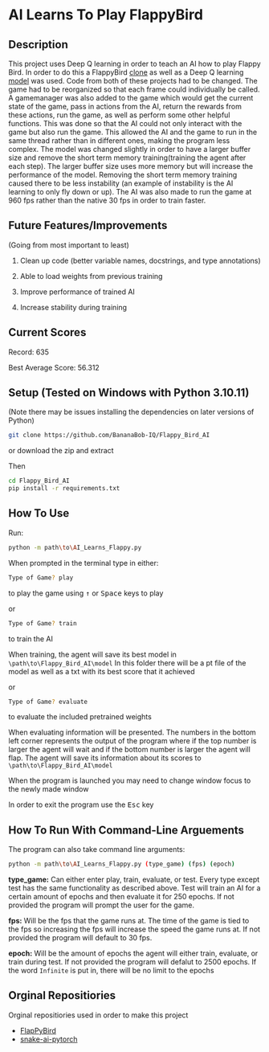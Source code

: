 # AI Learns To Play FlappyBird 

Description
-----------

This project uses Deep Q learning in order to teach an AI how to play Flappy Bird. In order to do this a FlappyBird [clone](https://github.com/sourabhv/FlapPyBird) as well as a Deep Q learning [model](https://github.com/python-engineer/snake-ai-pytorch) was used. Code from both of these projects had to be changed. The game had to be reorganized so that each frame could individually be called. A gamemanager was also added to the game which would get the current state of the game, pass in actions from the AI, return the rewards from these actions, run the game, as well as perform some other helpful functions. This was done so that the AI could not only interact with the game but also run the game. This allowed the AI and the game to run in the same thread rather than in different ones, making the program less complex. The model was changed slightly in order to have a larger buffer size and remove the short term memory training(training the agent after each step). The larger buffer size uses more memory but will increase the performance of the model. Removing the short term memory training caused there to be less instability (an example of instability is the AI learning to only fly down or up). The AI was also made to run the game at 960 fps rather than the native 30 fps in order to train faster.

Future Features/Improvements
---------------

(Going from most important to least)

1. Clean up code (better variable names, docstrings, and type annotations)

1. Able to load weights from previous training 

1. Improve performance of trained AI

1. Increase stability during training

Current Scores
--------------

Record: 635

Best Average Score: 56.312

Setup (Tested on Windows with Python 3.10.11)
--------------------------------------------

(Note there may be issues installing the dependencies on later versions of Python)

```bash
git clone https://github.com/BananaBob-IQ/Flappy_Bird_AI
```

or download the zip and extract

Then

```bash
cd Flappy_Bird_AI
pip install -r requirements.txt
```

How To Use
----------

Run:

```bash
python -m path\to\AI_Learns_Flappy.py
```

When prompted in the terminal type in either:

```bash 
Type of Game? play
```

to play the game using <kbd>&uarr;</kbd> or <kbd>Space</kbd> keys to play

or

```bash
Type of Game? train
```

to train the AI 

When training, the agent will save its best model in ```\path\to\Flappy_Bird_AI\model```
In this folder there will be a pt file of the model as well as a txt with its best score that it achieved

or

```bash
Type of Game? evaluate
```

to evaluate the included pretrained weights

When evaluating information will be presented. The numbers in the bottom left corner represents the output of the program where if the top number is larger the agent will wait and if the bottom number is larger the agent will flap. The agent will save its information about its scores to ```\path\to\Flappy_Bird_AI\model```

When the program is launched you may need to change window focus to the newly made window

In order to exit the program use the <kbd>Esc</kbd> key

How To Run With Command-Line Arguements
-----------------------------

The program can also take command line arguments:

```bash
python -m path\to\AI_Learns_Flappy.py (type_game) (fps) (epoch)
```
__type_game:__ Can either enter play, train, evaluate, or test. Every type except test has the same functionality as described above. Test will train an AI for a certain amount of epochs and then evaluate it for 250 epochs.
If not provided the program will prompt the user for the game.

__fps:__ Will be the fps that the game runs at. The time of the game is tied to the fps so increasing the fps will increase the speed the game runs at.
If not provided the program will default to 30 fps.

__epoch:__ Will be the amount of epochs the agent will either train, evaluate, or train during test.
If not provided the program will defalut to 2500 epochs.
If the word ```Infinite``` is put in, there will be no limit to the epochs





Orginal Repositiories
-------------

Orginal repositiories used in order to make this project

- [FlapPyBird](https://github.com/sourabhv/FlapPyBird)
- [snake-ai-pytorch](https://github.com/python-engineer/snake-ai-pytorch)